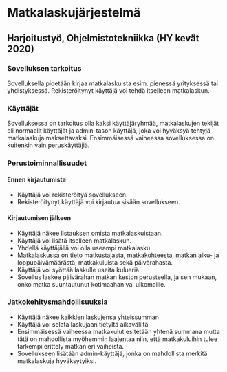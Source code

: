 # Matkalaskujärjestelmä
## Harjoitustyö, Ohjelmistotekniikka (HY kevät 2020)

### Sovelluksen tarkoitus
Sovelluksella pidetään kirjaa matkalaskuista esim. pienessä yrityksessä tai 
yhdistyksessä. Rekisteröitynyt käyttäjä voi tehdä itselleen matkalaskun.

### Käyttäjät
Sovelluksessa on tarkoitus olla kaksi käyttäjäryhmää, matkalaskujen tekijät 
eli normaalit käyttäjät ja admin-tason käyttäjä, joka voi hyväksyä tehtyjä 
matkalaskuja maksettavaksi. Ensimmäisessä vaiheessa sovelluksessa on kuitenkin
vain peruskäyttäjiä.

### Perustoiminnallisuudet
#### Ennen kirjautumista
* Käyttäjä voi rekisteröityä sovellukseen.
* Rekisteröitynyt käyttäjä voi kirjautua sisään sovellukseen.

#### Kirjautumisen jälkeen
* Käyttäjä näkee listauksen omista matkalaskuistaan.
* Käyttäjä voi lisätä itselleen matkalaskun. 
* Yhdellä käyttäjällä voi olla useampi matkalasku.
* Matkalaskussa on tieto matkustajasta, matkakohteesta, 
matkan alku- ja loppupäivämäärästä, matkakuluista sekä päivärahasta.
* Käyttäjä voi syöttää laskulle useita kulueriä
* Sovellus laskee päivärahan matkan keston perusteella, ja sen mukaan,
onko matka suuntautunut kotimaahan vai ulkomaille.

### Jatkokehitysmahdollisuuksia
* Käyttäjä näkee kaikkien laskujensa yhteissumman 
* Käyttäjä voi selata laskujaan tietyltä aikaväliltä
* Ensimmäisessä vaiheessa matkakulut esitetään yhtenä summana mutta tätä on 
mahdollista myöhemmin laajentaa niin, että matkakuluihin tulee tarkempi 
erittely matkan eri vaiheista.
* Sovellukseen lisätään admin-käyttäjä, jonka on mahdollista merkitä 
matkalaskuja hyväksytyiksi.

